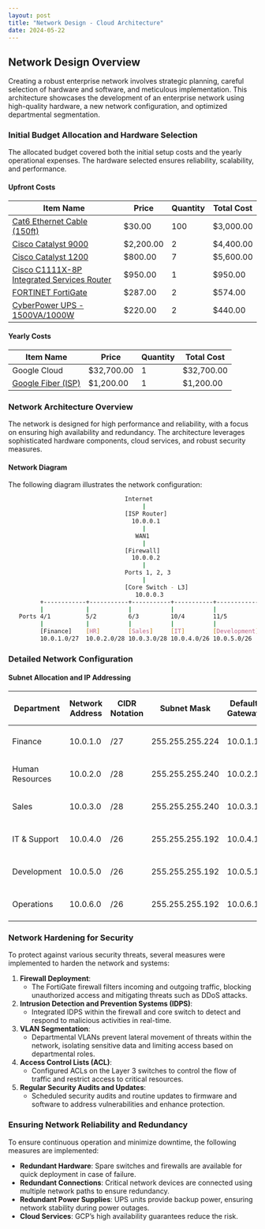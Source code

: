 ```yaml
---
layout: post
title: "Network Design - Cloud Architecture"
date: 2024-05-22
---
```


## Network Design Overview

Creating a robust enterprise network involves strategic planning, careful selection of hardware and software, and meticulous implementation. This architecture showcases the development of an enterprise network using high-quality hardware, a new network configuration, and optimized departmental segmentation.

### Initial Budget Allocation and Hardware Selection

The allocated budget covered both the initial setup costs and the yearly operational expenses. The hardware selected ensures reliability, scalability, and performance.

#### Upfront Costs

| Item Name | Price | Quantity | Total Cost |
| --- | --- | --- | --- |
| [Cat6 Ethernet Cable (150ft)](https://www.amazon.com/Cable-Matters-Snagless-Ethernet-Black/dp/B00B3UTRWI/ref=sr_1_3?crid=1FGIJIVBAX429&keywords=cat6%2Bethernet%2Bcable%2B150%2Bft&qid=1701453230&sprefix=cat6%2Bethernet%2Bcable%2B150%2Caps%2C174&sr=8-3&th=1) | $30.00 | 100 | $3,000.00 |
| [Cisco Catalyst 9000](https://www.amazon.com/Cisco-Catalyst-C9300-48Un-A-Switch-Renewed/dp/B09DT9VXYR/ref=sr_1_4?crid=PBTIU71W0X51&keywords=cisco+catalyst+9000&qid=1701363788&sprefix=Cisco+Catalyst+9000%2Caps%2C163&sr=8-4) | $2,200.00 | 2 | $4,400.00 |
| [Cisco Catalyst 1200](https://www.amazon.com/Cisco-Catalyst-1200-24FP-4G-Protection-C1200-24FP-4G/dp/B0CJ3VNWS7/ref=sr_1_2_sspa?crid=JFFPQSPXWUC9&keywords=Cisco+Catalyst+3000&qid=1701445036&s=electronics&sprefix=cisco+catalyst+3000%2Celectronics%2C149&sr=1-2-spons&ufe=app_do%3Aamzn1.fos.ac2169a1-b668-44b9-8bd0-5ec63b24bcb5&sp_csd=d2lkZ2V0TmFtZT1zcF9hdGY&psc=1) | $800.00 | 7 | $5,600.00 |
| [Cisco C1111X-8P Integrated Services Router](https://www.amazon.com/dp/B0C8TPKTHC/ref=dp_cr_wdg_tit_rfb) | $950.00 | 1 | $950.00 |
| [FORTINET FortiGate](https://www.amazon.com/FORTINET-FORTIGATE-Next-Firewall-FG-40F/dp/B084HKDKM9/ref=sr_1_3?crid=26UB58A0LW0EU&keywords=fortinet%2Bfortigate&qid=1701444625&sprefix=Fortinet%2BFortiGate%2Caps%2C152&sr=8-3&ufe=app_do%3Aamzn1.fos.ac2169a1-b668-44b9-8bd0-5ec63b24bcb5&th=1) | $287.00 | 2 | $574.00 |
| [CyberPower UPS - 1500VA/1000W](https://www.amazon.com/CyberPower-CP1500PFCLCD-Sinewave-Outlets-Mini-Tower/dp/B00429N19W/ref=sr_1_1_sspa?crid=2RKOPCKC0IKIU&keywords=APC%2BSmart-UPS&qid=1701465779&sprefix=apc%2Bsmart-ups%2Caps%2C166&sr=8-1-spons&ufe=app_do%3Aamzn1.fos.18ed3cb5-28d5-4975-8bc7-93deae8f9840&sp_csd=d2lkZ2V0TmFtZT1zcF9hdGY&th=1) | $220.00 | 2 | $440.00 |

#### Yearly Costs

| Item Name | Price | Quantity | Total Cost |
| --- | --- | --- | --- |
| Google Cloud | $32,700.00 | 1 | $32,700.00 |
| [Google Fiber (ISP)](https://www.switchful.com/compare/internet/clearwave-fiber-vs-google-fiber) | $1,200.00 | 1 | $1,200.00 |

### Network Architecture Overview

The network is designed for high performance and reliability, with a focus on ensuring high availability and redundancy. The architecture leverages sophisticated hardware components, cloud services, and robust security measures.

#### Network Diagram

The following diagram illustrates the network configuration:

```bash
                                 Internet
                                      |
                                 [ISP Router]
                                   10.0.0.1
                                      |
                                    WAN1
                                      |
                                 [Firewall]
                                   10.0.0.2
                                      |
                                 Ports 1, 2, 3
                                      |
                                 [Core Switch - L3]
                                    10.0.0.3
         +------------+-----------+-----------+-----------+---------------+
         |            |           |           |           |               |
   Ports 4/1          5/2         6/3         10/4        11/5            12/6
         |            |           |           |           |               |
         [Finance]    [HR]        [Sales]     [IT]        [Development]   [Operations]
         10.0.1.0/27  10.0.2.0/28 10.0.3.0/28 10.0.4.0/26 10.0.5.0/26     10.0.6.0/26
```

### Detailed Network Configuration

#### Subnet Allocation and IP Addressing

| Department | Network Address | CIDR Notation | Subnet Mask | Default Gateway | DHCP Address Pool |
| --- | --- | --- | --- | --- | --- |
| Finance | 10.0.1.0 | /27 | 255.255.255.224 | 10.0.1.1 | 10.0.1.2 - 10.0.1.30 |
| Human Resources | 10.0.2.0 | /28 | 255.255.255.240 | 10.0.2.1 | 10.0.2.2 - 10.0.2.14 |
| Sales | 10.0.3.0 | /28 | 255.255.255.240 | 10.0.3.1 | 10.0.3.2 - 10.0.3.14 |
| IT & Support | 10.0.4.0 | /26 | 255.255.255.192 | 10.0.4.1 | 10.0.4.2 - 10.0.4.62 |
| Development | 10.0.5.0 | /26 | 255.255.255.192 | 10.0.5.1 | 10.0.5.2 - 10.0.5.62 |
| Operations | 10.0.6.0 | /26 | 255.255.255.192 | 10.0.6.1 | 10.0.6.2 - 10.0.6.62 |

### Network Hardening for Security

To protect against various security threats, several measures were implemented to harden the network and systems:

1. **Firewall Deployment**:
   - The FortiGate firewall filters incoming and outgoing traffic, blocking unauthorized access and mitigating threats such as DDoS attacks.
2. **Intrusion Detection and Prevention Systems (IDPS)**:
   - Integrated IDPS within the firewall and core switch to detect and respond to malicious activities in real-time.
3. **VLAN Segmentation**:
   - Departmental VLANs prevent lateral movement of threats within the network, isolating sensitive data and limiting access based on departmental roles.
4. **Access Control Lists (ACL)**:
   - Configured ACLs on the Layer 3 switches to control the flow of traffic and restrict access to critical resources.
5. **Regular Security Audits and Updates**:
   - Scheduled security audits and routine updates to firmware and software to address vulnerabilities and enhance protection.

### Ensuring Network Reliability and Redundancy

To ensure continuous operation and minimize downtime, the following measures are implemented:

- **Redundant Hardware**: Spare switches and firewalls are available for quick deployment in case of failure.
- **Redundant Connections**: Critical network devices are connected using multiple network paths to ensure redundancy.
- **Redundant Power Supplies**: UPS units provide backup power, ensuring network stability during power outages.
- **Cloud Services**: GCP’s high availability guarantees reduce the risk.